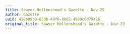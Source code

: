 ```yaml
---
title: Sawyer Hollenshead's Gazette - Nov 29
author: Gazette
uuid: 420b89b9-83db-49f0-8b82-4989c0d79426
original_title: Sawyer Hollenshead's Gazette - Nov 29
---
```


